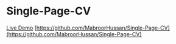 # Single-Page-CV
 
[Live Demo](https://mabroorhussan.github.io/Single-Page-CV/)
[https://github.com/MabroorHussan/Single-Page-CV](https://github.com/MabroorHussan/Single-Page-CV)